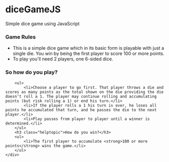 # diceGameJS
Simple dice game using JavaScript

<div class="wrapperhelp clearfix">
        <h3 class="helptopic">Game Rules</h3>
        <ul>
            <li>
                This is a simple dice game which in its basic form is playable with just a single die. You win by being the first player to score 100 or more points.
            </li>
            <li>
                To play you'll need 2 players, one 6-sided dice.
            </li>
        </ul>
        <h3 class="helptopic">So how do you play?</h3>

        <ul>
            <li>Choose a player to go first. That player throws a die and scores as many points as the total shown on the die providing the die doesn’t roll a 1. The player may continue rolling and accumulating points (but risk rolling a 1) or end his turn.</li> 
            <li>If the player rolls a 1 his turn is over, he loses all points he accumulated that turn, and he passes the die to the next player.</li>
            <li>Play passes from player to player until a winner is determined.</li>
        </ul>
        <h3 class="helptopic">How do you win?</h3>
        <ul>
            <li>The first player to accumulate <strong>100 or more points</strong> wins the game.</li>
        </ul>
    </div>
